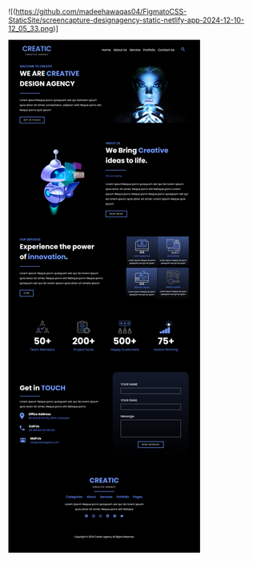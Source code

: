 
![(https://github.com/madeehawaqas04/FigmatoCSS-StaticSite/screencapture-designagency-static-netlify-app-2024-12-10-12_05_33.png)]


![alt text](screencapture-designagency-static-netlify-app-2024-12-10-12_05_33.png)
